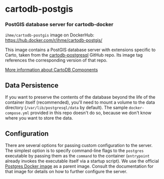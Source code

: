 # cartodb-postgis
### PostGIS database server for cartodb-docker

`ihme/cartodb-postgis` image on DockerHub: https://hub.docker.com/r/ihme/cartodb-postgis/

This image contains a PostGIS database server with extensions specific to Carto, taken from the [cartodb-postgresql](https://github.com/CartoDB/cartodb-postgresql) GitHub repo. Its image tag references the corresponding version of that repo.  

[More information about CartoDB Components]( https://cartodb.readthedocs.io/en/latest/components/postgresql.html)

## Data Persistence

If you want to preserve the contents of the database beyond the life of the container itself (recommended), you'll need to mount a volume to the data directory (`/var/lib/postgresql/data` by default). The sample `docker-compose.yml` provided in this repo doesn't do so, because we don't know where you want to store the data.

## Configuration

There are several options for passing custom configuration to the server. The simplest option is to specify command-line flags to the `postgres` executable by passing them as the `command` to the container (`entrypoint` already invokes the executable itself via a startup script). We use the official [Postgres Docker image](https://hub.docker.com/_/postgres/) as a parent image. Consult the documentation for that image for details on how to further configure the server.
